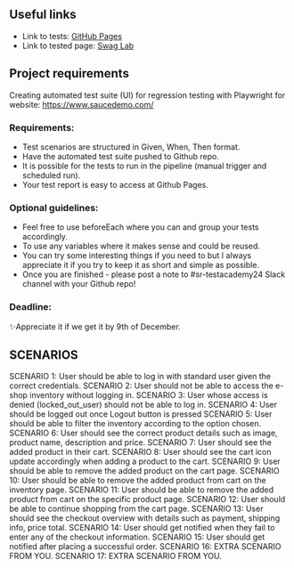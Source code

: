 ## Useful links
- Link to tests: [GitHub Pages](https://nsmieja.github.io/Playwright_project/)
- Link to tested page: [Swag Lab](https://www.saucedemo.com/)

## Project requirements
Creating automated test suite (UI) for regression testing with Playwright for website: https://www.saucedemo.com/

### Requirements:
- Test scenarios are structured in Given, When, Then format. 
- Have the automated test suite pushed to Github repo.
- It is possible for the tests to run in the pipeline (manual trigger and scheduled run).
- Your test report is easy to access at Github Pages.

### Optional guidelines:
- Feel free to use beforeEach where you can and group your tests accordingly.
- To use any variables where it makes sense and could be reused.
- You can try some interesting things if you need to but I always appreciate it if you try to keep it as short and simple as possible.
- Once you are finished - please post a note to #sr-testacademy24 Slack channel with your Github repo! 

### Deadline:
✨Appreciate it if we get it by 9th of December.

## SCENARIOS
SCENARIO 1: User should be able to log in with standard user given the correct credentials.
SCENARIO 2: User should not be able to access the e-shop inventory without logging in.
SCENARIO 3: User whose access is denied (locked_out_user) should not be able to log in.
SCENARIO 4: User should be logged out once Logout button is pressed
SCENARIO 5: User should be able to filter the inventory according to the option chosen.
SCENARIO 6: User should see the correct product details such as image, product name, description and price.
SCENARIO 7: User should see the added product in their cart.
SCENARIO 8: User should see the cart icon update accordingly when adding a product to the cart.
SCENARIO 9: User should be able to remove the added product on the cart page.
SCENARIO 10: User should be able to remove the added product from cart on the inventory page.
SCENARIO 11: User should be able to remove the added product from cart on the specific product page.
SCENARIO 12: User should be able to continue shopping from the cart page.
SCENARIO 13: User should see the checkout overview with details such as payment, shipping info, price total.
SCENARIO 14: User should get notified when they fail to enter any of the checkout information.
SCENARIO 15: User should get notified after placing a successful order.
SCENARIO 16: EXTRA SCENARIO FROM YOU.
SCENARIO 17: EXTRA SCENARIO FROM YOU.




